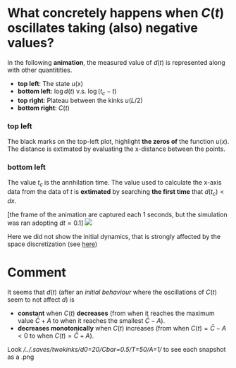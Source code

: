 # What concretely happens when $C(t)$ oscillates taking (also) negative values?

In the following **animation**, the measured value of $d(t)$ is represented along with other quantitities.
- **top left**: The state u(x)
- **bottom left**: $\log d(t)$ v.s. $\log (t_c-t)$
- **top right**: Plateau between the kinks $u(L/2)$
- **bottom right**: $C(t)$ 

### top left
The black marks on the top-left plot, highlight **the zeros of** the function $u(x)$. The distance is extimated by evaluating the x-distance between the points.

### bottom left
The value $t_c$ is the annhilation time. The value used to calculate the x-axis data from the data of $t$ is **extimated** by searching **the first time** that $d(t_c) < dx$.

[the frame of the animation are captured each 1 seconds, but the simulation was ran adopting $dt=0.1$]
![](d0=20/movies/Cbar=0.5T=50A=1/with_linear_fit.gif?raw=true)

Here we did not show the initial dynamics, that is strongly affected by the space discretization (see [here](initial_dynamics.md))

# Comment
It seems that $d(t)$ (after an _initial behaviour_ where the oscillations of $C(t)$ seem to not affect $d$) is
- **constant** when $C(t)$ **decreases** (from when it reaches the maximum value $\bar{C}+A$ to when it reaches the smallest $\bar{C}-A$).
- **decreases monotonically** when $C(t)$ increases (from when $C(t)=\bar{C}-A<0$ to when $C(t)=\bar{C}+A$).

Look _/../.saves/twokinks/d0=20/Cbar=0.5/T=50/A=1/_ to see each snapshot as a .png